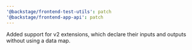```yaml
---
'@backstage/frontend-test-utils': patch
'@backstage/frontend-app-api': patch
---
```


Added support for v2 extensions, which declare their inputs and outputs without using a data map.
